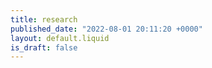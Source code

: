 ```yaml
---
title: research
published_date: "2022-08-01 20:11:20 +0000"
layout: default.liquid
is_draft: false
---
```

